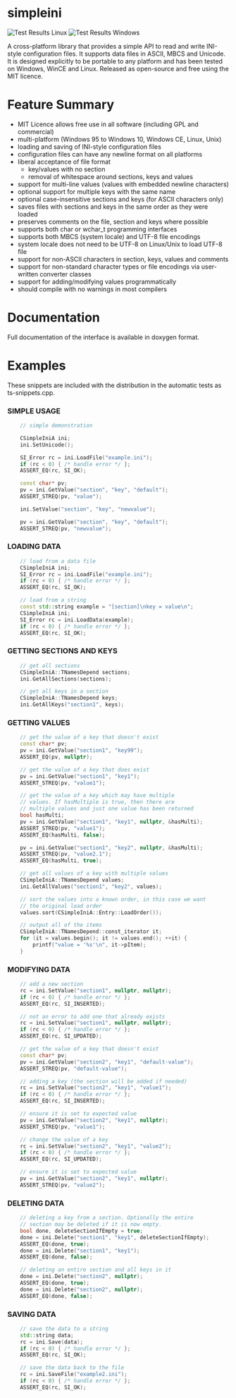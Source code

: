 simpleini
=========

![Test Results Linux](https://github.com/brofield/simpleini/actions/workflows/test.yml/badge.svg)
![Test Results Windows](https://ci.appveyor.com/api/projects/status/github/brofield/simpleini?svg=true)

A cross-platform library that provides a simple API to read and write INI-style configuration files. It supports data files in ASCII, MBCS and Unicode. It is designed explicitly to be portable to any platform and has been tested on Windows, WinCE and Linux. Released as open-source and free using the MIT licence.

# Feature Summary

- MIT Licence allows free use in all software (including GPL and commercial)
- multi-platform (Windows 95 to Windows 10, Windows CE, Linux, Unix)
- loading and saving of INI-style configuration files
- configuration files can have any newline format on all platforms
- liberal acceptance of file format
  * key/values with no section
  * removal of whitespace around sections, keys and values
- support for multi-line values (values with embedded newline characters)
- optional support for multiple keys with the same name
- optional case-insensitive sections and keys (for ASCII characters only)
- saves files with sections and keys in the same order as they were loaded
- preserves comments on the file, section and keys where possible
- supports both char or wchar_t programming interfaces
- supports both MBCS (system locale) and UTF-8 file encodings
- system locale does not need to be UTF-8 on Linux/Unix to load UTF-8 file
- support for non-ASCII characters in section, keys, values and comments
- support for non-standard character types or file encodings via user-written converter classes
- support for adding/modifying values programmatically
- should compile with no warnings in most compilers

# Documentation

Full documentation of the interface is available in doxygen format.

# Examples

These snippets are included with the distribution in the automatic tests as ts-snippets.cpp.

### SIMPLE USAGE

```c++
	// simple demonstration

	CSimpleIniA ini;
	ini.SetUnicode();

	SI_Error rc = ini.LoadFile("example.ini");
	if (rc < 0) { /* handle error */ };
	ASSERT_EQ(rc, SI_OK);

	const char* pv;
	pv = ini.GetValue("section", "key", "default");
	ASSERT_STREQ(pv, "value");

	ini.SetValue("section", "key", "newvalue");

	pv = ini.GetValue("section", "key", "default");
	ASSERT_STREQ(pv, "newvalue");
```

### LOADING DATA

```c++
	// load from a data file
	CSimpleIniA ini;
	SI_Error rc = ini.LoadFile("example.ini");
	if (rc < 0) { /* handle error */ };
	ASSERT_EQ(rc, SI_OK);

	// load from a string
	const std::string example = "[section]\nkey = value\n";
	CSimpleIniA ini;
	SI_Error rc = ini.LoadData(example);
	if (rc < 0) { /* handle error */ };
	ASSERT_EQ(rc, SI_OK);
```

### GETTING SECTIONS AND KEYS

```c++
	// get all sections
	CSimpleIniA::TNamesDepend sections;
	ini.GetAllSections(sections);

	// get all keys in a section
	CSimpleIniA::TNamesDepend keys;
	ini.GetAllKeys("section1", keys);
```

### GETTING VALUES

```c++
	// get the value of a key that doesn't exist
	const char* pv;
	pv = ini.GetValue("section1", "key99");
	ASSERT_EQ(pv, nullptr);

	// get the value of a key that does exist
	pv = ini.GetValue("section1", "key1");
	ASSERT_STREQ(pv, "value1");

	// get the value of a key which may have multiple 
	// values. If hasMultiple is true, then there are
	// multiple values and just one value has been returned
	bool hasMulti;
	pv = ini.GetValue("section1", "key1", nullptr, &hasMulti);
	ASSERT_STREQ(pv, "value1");
	ASSERT_EQ(hasMulti, false);

	pv = ini.GetValue("section1", "key2", nullptr, &hasMulti);
	ASSERT_STREQ(pv, "value2.1");
	ASSERT_EQ(hasMulti, true);

	// get all values of a key with multiple values
	CSimpleIniA::TNamesDepend values;
	ini.GetAllValues("section1", "key2", values);

	// sort the values into a known order, in this case we want
	// the original load order
	values.sort(CSimpleIniA::Entry::LoadOrder());

	// output all of the items
	CSimpleIniA::TNamesDepend::const_iterator it;
	for (it = values.begin(); it != values.end(); ++it) {
		printf("value = '%s'\n", it->pItem);
	}
```

### MODIFYING DATA

```c++
	// add a new section 
	rc = ini.SetValue("section1", nullptr, nullptr);
	if (rc < 0) { /* handle error */ };
	ASSERT_EQ(rc, SI_INSERTED); 

	// not an error to add one that already exists
	rc = ini.SetValue("section1", nullptr, nullptr);
	if (rc < 0) { /* handle error */ };
	ASSERT_EQ(rc, SI_UPDATED);

	// get the value of a key that doesn't exist
	const char* pv;
	pv = ini.GetValue("section2", "key1", "default-value");
	ASSERT_STREQ(pv, "default-value");

	// adding a key (the section will be added if needed)
	rc = ini.SetValue("section2", "key1", "value1");
	if (rc < 0) { /* handle error */ };
	ASSERT_EQ(rc, SI_INSERTED);

	// ensure it is set to expected value
	pv = ini.GetValue("section2", "key1", nullptr);
	ASSERT_STREQ(pv, "value1");

	// change the value of a key
	rc = ini.SetValue("section2", "key1", "value2");
	if (rc < 0) { /* handle error */ };
	ASSERT_EQ(rc, SI_UPDATED);

	// ensure it is set to expected value
	pv = ini.GetValue("section2", "key1", nullptr);
	ASSERT_STREQ(pv, "value2");
```

### DELETING DATA

```c++
	// deleting a key from a section. Optionally the entire
	// section may be deleted if it is now empty.
	bool done, deleteSectionIfEmpty = true;
	done = ini.Delete("section1", "key1", deleteSectionIfEmpty);
	ASSERT_EQ(done, true);
	done = ini.Delete("section1", "key1");
	ASSERT_EQ(done, false);

	// deleting an entire section and all keys in it
	done = ini.Delete("section2", nullptr);
	ASSERT_EQ(done, true);
	done = ini.Delete("section2", nullptr);
	ASSERT_EQ(done, false);
```

### SAVING DATA

```c++
	// save the data to a string
	std::string data;
	rc = ini.Save(data);
	if (rc < 0) { /* handle error */ };
	ASSERT_EQ(rc, SI_OK);

	// save the data back to the file
	rc = ini.SaveFile("example2.ini");
	if (rc < 0) { /* handle error */ };
	ASSERT_EQ(rc, SI_OK);
```
